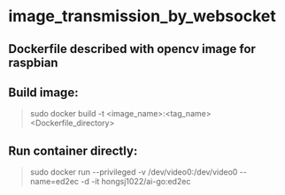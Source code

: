 # image_transmission_by_websocket

## Dockerfile described with opencv image for raspbian

## Build image:
>  sudo docker build -t <image_name>:<tag_name> <Dockerfile_directory>

## Run container directly:
>  sudo docker run --privileged -v /dev/video0:/dev/video0 --name=ed2ec -d -it hongsj1022/ai-go:ed2ec
